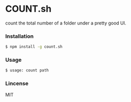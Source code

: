 
# COUNT.sh

count the total number of a folder under a pretty good UI.

### Installation

```bash
$ npm install -g count.sh
```

### Usage

```bash
$ usage: count path
```

### Lincense

MIT
